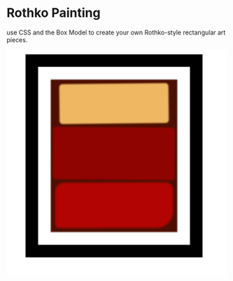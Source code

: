 # Rothko Painting

use CSS and the Box Model to create your own Rothko-style rectangular art pieces.

![rothko painting](images/rothko-painting.png)
